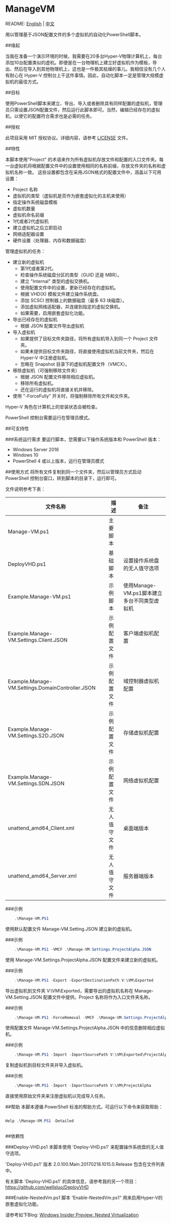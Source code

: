 # ManageVM
README: [English](https://github.com/wellsluo/ManageVM/blob/master/README.md) | [中文](https://github.com/wellsluo/ManageVM/blob/master/README-CN.md)

用以管理基于JSON配置文件的多个虚拟机的自动化PowerShell脚本。 


##缘起

当我在准备一个演示环境的时候，我需要在20多台Hyper-V物理计算机上，每台添加10台配置类似的虚机。即便是在一台物理机上建立好虚拟机作为模板，导出、然后在导入到其他物理机上，这也是一件极其枯燥的事儿。我相信没有几个人有耐心在 Hyper-V 控制台上干这件事情。因此，自动化脚本一定是管理大规模虚拟机的最佳方式。  


##目标

使用PowerShell脚本来建立、导出、导入或者删除具有同样配置的虚拟机，管理员只需设置JSON配置文件，然后运行此脚本即可。当然，编辑已经存在的虚拟机，以使它的配置符合需求也是必需的任务。


##授权

此项目采用 MIT 授权协议。详细内容，请参考 [LICENSE](https://github.com/wellsluo/ManageVM/blob/master/LICENSE) 文件。

##特性

本脚本使用"Project" 的术语来作为所有虚拟机存放文件和配置的入口文件夹。每一台虚拟机将根据配置文件中的设置使用相同的名称前缀，存放文件夹的名称和虚拟机名称一致。 这些设置都包含在采用JSON格式的配置文件中，涵盖以下可用设置：

- Project 名称
- 虚拟机的类型（虚拟机是否作为嵌套虚拟化的主机来使用）
- 指定操作系统磁盘模板
- 虚拟机数量
- 虚拟机命名前缀
- 1代或者2代虚拟机
- 建立虚拟机之后立即启动
- 网络适配器设置
- 硬件设置（处理器、内存和数据磁盘）


管理虚拟机的任务： 
- 建立新的虚拟机 
	- 第1代或者第2代。
	- 检查操作系统磁盘分区的类型（GUID 还是 MBR）。
	- 建立 "Internal" 类型的虚拟交换机。
	- 使用配置文件中的设置，更新已经存在的虚拟机。
	- 根据 VHD(X) 模板文件建立操作系统盘。
	- 添加 SCSCI 控制器上的数据磁盘（最多 63 块磁盘）。
	- 添加虚拟网络适配器，并连接到指定的虚拟交换机。
	- 如果需要，启用嵌套虚拟化功能。 
- 导出已经存在的虚拟机
	- 根据 JSON 配置文件导出虚拟机
- 导入虚拟机
	- 如果提供了目标文件夹路径，将所有虚拟机导入到同一个 Project 文件夹。
	- 如果未提供目标文件夹路径，将直接使用虚拟机当前文件夹，然后在 Hyper-V 中注册虚拟机。 
	- 忽略在 Snapshot 目录下的虚拟机配置文件（VMCX）。
- 移除虚拟机（可强制移除文件夹）
	- 根据 JSON 配置文件移除相应虚拟机。
	- 移除所有虚拟机。
	- 还在运行的虚拟机将直接关机并移除。
- 使用 "-ForceFully" 开关时，将强制移除所有文件和文件夹。

Hyper-V 角色在计算机上的安装状态会被检查。

PowerShell 控制台需要运行在管理员模式。
 
##可支持性
 
###系统运行需求
要运行脚本，您需要以下操作系统版本和 PowerShell 版本：
- Windows Server 2016
- Windows 10
- PowerShell 4 或以上版本，运行在管理员模式

##使用方式
将所有文件复制到同一个文件夹，然后以管理员方式启动 PowerShell 控制台窗口，转到脚本的目录下，运行即可。

文件说明参考下表：

文件名称 | 描述 | 备注
------------ | ------------- | ------------
Manage-VM.ps1 | 主要脚本 | 
DeployVHD.ps1 | 基础脚本  | 设置操作系统盘的无人值守选项
Example.Manage-VM.ps1 | 示例脚本  | 使用Manage-VM.ps1脚本建立多台不同类型虚拟机
Example.Manage-VM.Settings.Client.JSON | 示例配置文件  | 客户端虚拟机配置
Example.Manage-VM.Settings.DomainController.JSON | 示例配置文件  | 域控制器虚拟机配置
Example.Manage-VM.Settings.S2D.JSON | 示例配置文件  | 存储虚拟机配置
Example.Manage-VM.Settings.SDN.JSON | 示例配置文件  |网络虚拟机配置
unattend_amd64_Client.xml | 无人值守文件 | 桌面端版本
unattend_amd64_Server.xml | 无人值守文件 | 服务器端版本



###示例

```PowerShell
    .\Manage-VM.PS1 
```

使用默认配置文件 Manage-VM.Setting.JSON 建立新的虚拟机。

###示例

```PowerShell
    .\Manage-VM.PS1 -VMCF .\Manage-VM.Settings.ProjectAlpha.JSON 
```

使用 Manage-VM.Settings.ProjectAlpha.JSON 配置文件来建立新的虚拟机。

###示例

```PowerShell
    .\Manage-VM.PS1 -Export -ExportDestinationPath V:\VM\Exported 
```

导出虚拟机到文件夹 V:\VM\Exported，需要导出的虚拟机名称在 Manage-VM.Setting.JSON 配置文件中提供。Project 名称将作为入口文件夹名称。

###示例

```PowerShell
    .\Manage-VM.PS1 -ForceRemoval -VMCF .\Manage-VM.Settings.ProjectAlpha.JSON  
```

 使用配置文件 Manage-VM.Settings.ProjectAlpha.JSON 中的信息删除相应虚拟机。


###示例

```PowerShell
    .\Manage-VM.PS1 -Import -ImportSourcePath V:\VM\Exported\ProjectAlpha -ImportDestinationPath V:\VM
```

复制虚拟机到目标文件夹并导入虚拟机。


###示例

```PowerShell
    .\Manage-VM.PS1 -Import -ImportSourcePath V:\VM\ProjectAlpha
```
直接使用原始文件夹来注册虚拟机以完成导入任务。

##帮助
本脚本遵循 PowerShell 标准的帮助方式。可运行以下命令来获取帮助：  

```PowerShell

Help .\Manage-VM.PS1 -Detailed
 
```

##依赖性

###Deploy-VHD.ps1
本脚本使用 'Deploy-VHD.ps1' 来配置操作系统盘的无人值守选项。

'Deploy-VHD.ps1' 版本 2.0.100.Main.20170218.1015.0.Release 包含在文件列表中。 

有关脚本 'Deploy-VHD.ps1' 的具体信息，请参考我的另一个项目：
https://github.com/wellsluo/DeployVHD


###Enable-NestedVm.ps1
脚本 'Enable-NestedVm.ps1" 用来启用Hyper-V的嵌套虚拟化功能。

请参考如下Blog:
[Windows Insider Preview: Nested Virtualization](https://blogs.technet.microsoft.com/virtualization/2015/10/13/windows-insider-preview-nested-virtualization/)
